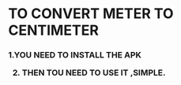 <h1>
  TO CONVERT METER TO CENTIMETER
</h1>
<H3>
  <POINT>
    1.YOU NEED TO INSTALL THE APK
    
   2. THEN TOU NEED TO USE IT ,SIMPLE.
  </POINT>
</H3>
